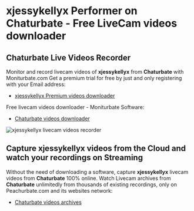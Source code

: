 # xjessykellyx Performer on Chaturbate - Free LiveCam videos downloader

## Chaturbate Live Videos Recorder

Monitor and record livecam videos of **xjessykellyx** from **Chaturbate** with Moniturbate.com
Get a premium trial for free by just and only registering with your Email address:
* [xjessykellyx Premium videos downloader](https://moniturbate.com/request-demo-licence-key.html)

Free livecam videos downloader - Moniturbate Software:
* [Chaturbate videos downloader](https://moniturbate.com/moniturbate-download-software.html)

![xjessykellyx livecam videos recorder](https://peachurnet.com/templates/moniturbate-software.png)


## Capture xjessykellyx videos from the Cloud and watch your recordings on Streaming

Without the need of downloading a software, capture **xjessykellyx** livecam videos from **Chaturbate** 100% online.
Watch Livecam archives from **Chaturbate** unlimitedly from thousands of existing recordings, only on Peachurbate.com and its websites network:
* [Chaturbate videos archives](https://peachurnet.com/)